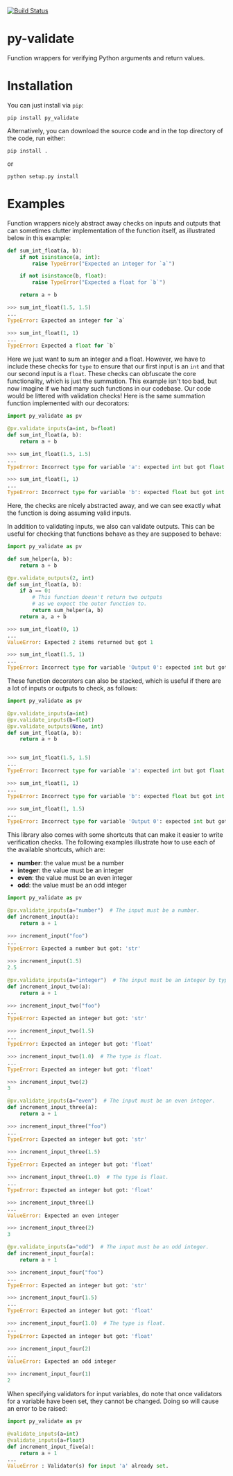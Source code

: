 [![Build Status](https://travis-ci.org/gfyoung/py-validate.svg?branch=master)](https://travis-ci.org/gfyoung/py-validate)

# py-validate
Function wrappers for verifying Python arguments and return values.

# Installation
You can just install via `pip`:
~~~
pip install py_validate
~~~

Alternatively, you can download the source code and in the top directory of the code, run either:
~~~
pip install .
~~~
or
~~~
python setup.py install
~~~

# Examples
Function wrappers nicely abstract away checks on inputs and outputs that can sometimes clutter implementation of the function itself, as illustrated below in this example:

~~~python
def sum_int_float(a, b):
    if not isinstance(a, int):
        raise TypeError("Expected an integer for `a`")

    if not isinstance(b, float):
        raise TypeError("Expected a float for `b`")

    return a + b

>>> sum_int_float(1.5, 1.5)
...
TypeError: Expected an integer for `a`

>>> sum_int_float(1, 1)
...
TypeError: Expected a float for `b`
~~~

Here we just want to sum an integer and a float. However, we have to include these checks for `type` to ensure that our first input is an `int` and that our second input is a `float`. These checks can obfuscate the core functionality, which is just the summation. This example isn't too bad, but now imagine if we had many such functions in our codebase. Our code would be littered with validation checks! Here is the same summation function implemented with our decorators:

~~~python
import py_validate as pv

@pv.validate_inputs(a=int, b=float)
def sum_int_float(a, b):
    return a + b

>>> sum_int_float(1.5, 1.5)
...
TypeError: Incorrect type for variable 'a': expected int but got float instead

>>> sum_int_float(1, 1)
...
TypeError: Incorrect type for variable 'b': expected float but got int instead
~~~

Here, the checks are nicely abstracted away, and we can see exactly what the function is doing assuming valid inputs.

In addition to validating inputs, we also can validate outputs. This can be useful for checking that functions behave as they are supposed to behave:

~~~python
import py_validate as pv

def sum_helper(a, b):
    return a + b

@pv.validate_outputs(2, int)
def sum_int_float(a, b):
    if a == 0:
        # This function doesn't return two outputs
        # as we expect the outer function to.
        return sum_helper(a, b)
    return a, a + b

>>> sum_int_float(0, 1)
...
ValueError: Expected 2 items returned but got 1

>>> sum_int_float(1.5, 1)
...
TypeError: Incorrect type for variable 'Output 0': expected int but got float instead
~~~

These function decorators can also be stacked, which is useful if there are a lot of inputs or outputs to check, as follows:

~~~python
import py_validate as pv

@pv.validate_inputs(a=int)
@pv.validate_inputs(b=float)
@pv.validate_outputs(None, int)
def sum_int_float(a, b):
    return a + b


>>> sum_int_float(1.5, 1.5)
...
TypeError: Incorrect type for variable 'a': expected int but got float instead

>>> sum_int_float(1, 1)
...
TypeError: Incorrect type for variable 'b': expected float but got int instead

>>> sum_int_float(1, 1.5)
...
TypeError: Incorrect type for variable 'Output 0': expected int but got float instead
~~~

This library also comes with some shortcuts that can make it easier to write verification checks.
The following examples illustrate how to use each of the available shortcuts, which are:

* **number**: the value must be a number
* **integer**: the value must be an integer
* **even**: the value must be an even integer
* **odd**: the value must be an odd integer

~~~python
import py_validate as pv

@pv.validate_inputs(a="number")  # The input must be a number.
def increment_input(a):
    return a + 1

>>> increment_input("foo")
...
TypeError: Expected a number but got: 'str'

>>> increment_input(1.5)
2.5

@pv.validate_inputs(a="integer")  # The input must be an integer by type.
def increment_input_two(a):
    return a + 1

>>> increment_input_two("foo")
...
TypeError: Expected an integer but got: 'str'

>>> increment_input_two(1.5)
...
TypeError: Expected an integer but got: 'float'

>>> increment_input_two(1.0)  # The type is float.
...
TypeError: Expected an integer but got: 'float'

>>> increment_input_two(2)
3

@pv.validate_inputs(a="even")  # The input must be an even integer.
def increment_input_three(a):
    return a + 1

>>> increment_input_three("foo")
...
TypeError: Expected an integer but got: 'str'

>>> increment_input_three(1.5)
...
TypeError: Expected an integer but got: 'float'

>>> increment_input_three(1.0)  # The type is float.
...
TypeError: Expected an integer but got: 'float'

>>> increment_input_three(1)
...
ValueError: Expected an even integer

>>> increment_input_three(2)
3

@pv.validate_inputs(a="odd")  # The input must be an odd integer.
def increment_input_four(a):
    return a + 1

>>> increment_input_four("foo")
...
TypeError: Expected an integer but got: 'str'

>>> increment_input_four(1.5)
...
TypeError: Expected an integer but got: 'float'

>>> increment_input_four(1.0)  # The type is float.
...
TypeError: Expected an integer but got: 'float'

>>> increment_input_four(2)
...
ValueError: Expected an odd integer

>>> increment_input_four(1)
2
~~~

When specifying validators for input variables, do note that once validators for a variable
have been set, they cannot be changed. Doing so will cause an error to be raised:

~~~python
import py_validate as pv

@validate_inputs(a=int)
@validate_inputs(a=float)
def increment_input_five(a):
    return a + 1
...
ValueError : Validator(s) for input 'a' already set.
~~~
